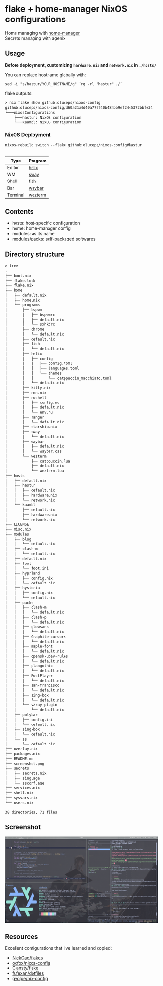 # flake + home-manager NixOS configurations

Home managing with [home-manager](https://github.com/nix-community/home-manager)  
Secrets managing with [agenix](https://github.com/ryantm/agenix)  


## Usage
__Before deployment, customizing `hardware.nix` and `network.nix`  in `./hosts/`__

You can replace hostname globally with:    
```console  
sed -i "s/hastur/YOUR_HOSTNAME/g" `rg -rl "hastur" ./`  
```

flake outputs:  

```console
> nix flake show github:oluceps/nixos-config
github:oluceps/nixos-config/d60a21a4d40a779f40b484bb9ef2445372bbfe34
└───nixosConfigurations
    ├───hastur: NixOS configuration
    └───kaambl: NixOS configuration
```  

### NixOS Deployment

```console
nixos-rebuild switch --flake github:oluceps/nixos-config#hastur
  
```
|Type|Program|
|---|---|
|Editor|[helix](https://github.com/oluceps/nixos-config/tree/pub/home/programs/helix)|
|WM|[sway](https://github.com/oluceps/nixos-config/tree/pub/home/programs/sway)|
|Shell|[fish](https://github.com/oluceps/nixos-config/tree/pub/home/programs/fish)|
|Bar|[waybar](https://github.com/oluceps/nixos-config/tree/pub/home/programs/waybar)|
|Terminal|[wezterm](https://github.com/oluceps/nixos-config/tree/pub/home/programs/wezterm)|


## Contents
+ hosts: host-specific configuration  
+ home: home-manager config  
+ modules: as its name  
+ modules/packs: self-packaged softwares


## Directory structure  
```console  
> tree
.
├── boot.nix
├── flake.lock
├── flake.nix
├── home
│   ├── default.nix
│   ├── home.nix
│   └── programs
│       ├── bspwm
│       │   ├── bspwmrc
│       │   ├── default.nix
│       │   └── sxhkdrc
│       ├── chrome
│       │   └── default.nix
│       ├── default.nix
│       ├── fish
│       │   └── default.nix
│       ├── helix
│       │   ├── config
│       │   │   ├── config.toml
│       │   │   ├── languages.toml
│       │   │   └── themes
│       │   │       └── catppuccin_macchiato.toml
│       │   └── default.nix
│       ├── kitty.nix
│       ├── nnn.nix
│       ├── nushell
│       │   ├── config.nu
│       │   ├── default.nix
│       │   └── env.nu
│       ├── ranger
│       │   └── default.nix
│       ├── starship.nix
│       ├── sway
│       │   └── default.nix
│       ├── waybar
│       │   ├── default.nix
│       │   └── waybar.css
│       └── wezterm
│           ├── catppuccin.lua
│           ├── default.nix
│           └── wezterm.lua
├── hosts
│   ├── default.nix
│   ├── hastur
│   │   ├── default.nix
│   │   ├── hardware.nix
│   │   └── network.nix
│   └── kaambl
│       ├── default.nix
│       ├── hardware.nix
│       └── network.nix
├── LICENSE
├── misc.nix
├── modules
│   ├── blog
│   │   └── default.nix
│   ├── clash-m
│   │   └── default.nix
│   ├── default.nix
│   ├── foot
│   │   └── foot.ini
│   ├── hyprland
│   │   ├── config.nix
│   │   └── default.nix
│   ├── hysteria
│   │   ├── config.nix
│   │   └── default.nix
│   ├── packs
│   │   ├── clash-m
│   │   │   └── default.nix
│   │   ├── clash-p
│   │   │   └── default.nix
│   │   ├── glowsans
│   │   │   └── default.nix
│   │   ├── Graphite-cursors
│   │   │   └── default.nix
│   │   ├── maple-font
│   │   │   └── default.nix
│   │   ├── opensk-udev-rules
│   │   │   └── default.nix
│   │   ├── plangothic
│   │   │   └── default.nix
│   │   ├── RustPlayer
│   │   │   └── default.nix
│   │   ├── san-francisco
│   │   │   └── default.nix
│   │   ├── sing-box
│   │   │   └── default.nix
│   │   └── v2ray-plugin
│   │       └── default.nix
│   ├── polybar
│   │   ├── config.ini
│   │   └── default.nix
│   ├── sing-box
│   │   └── default.nix
│   └── ss
│       └── default.nix
├── overlay.nix
├── packages.nix
├── README.md
├── screenshot.png
├── secrets
│   ├── secrets.nix
│   ├── sing.age
│   └── ssconf.age
├── services.nix
├── shell.nix
├── sysvars.nix
└── users.nix

38 directories, 71 files
```  

## Screenshot  
![screenshot](./screenshot.png)


## Resources  
Excellent configurations that I've learned and copied:  
+ [NickCao/flakes](https://github.com/NickCao/flakes)  
+ [ocfox/nixos-config](https://github.com/ocfox/nixos-config)  
+ [Clansty/flake](https://github.com/Clansty/flake)  
+ [fufexan/dotfiles](https://github.com/fufexan/dotfiles)  
+ [gvolpe/nix-config](https://github.com/gvolpe/nix-config)


